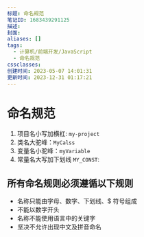 ```yaml
---
标题: 命名规范
笔记ID: 1683439291125
描述: 
封面: 
aliases: []
tags:
  - 计算机/前端开发/JavaScript
  - 命名规范
cssclasses: 
创建时间: 2023-05-07 14:01:31
更新时间: 2023-12-31 01:17:21
---
```


# 命名规范

1. 项目名小写加横杠: `my-project`
2. 类名大驼峰：`MyCalss`
3. 变量名小驼峰：`myVariable`
4. 常量名大写加下划线 `MY_CONST`:

## 所有命名规则必须遵循以下规则

- 名称只能由字母、数字、下划线、$ 符号组成
- 不能以数字开头
- 名称不能使用语言中的关键字
- 坚决不允许出现中文及拼音命名
